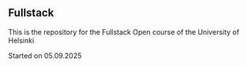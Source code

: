 ## Fullstack
This is the repository for the Fullstack Open course of the University of Helsinki

Started on 05.09.2025
